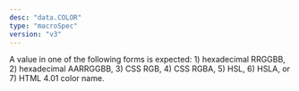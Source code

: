 ```yaml
---
desc: "data.COLOR"
type: "macroSpec"
version: "v3"
---
```


A value in one of the following forms is expected: 1) hexadecimal RRGGBB, 2) hexadecimal
AARRGGBB, 3) CSS RGB, 4) CSS RGBA, 5) HSL, 6) HSLA, or 7) HTML 4.01 color name.